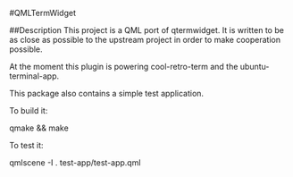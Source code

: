 #QMLTermWidget

##Description
This project is a QML port of qtermwidget. It is written to be as close as possible to the upstream project in order to make cooperation possible.

At the moment this plugin is powering cool-retro-term and the ubuntu-terminal-app.

This package also contains a simple test application.

To build it:

qmake && make

To test it:

qmlscene -I . test-app/test-app.qml
